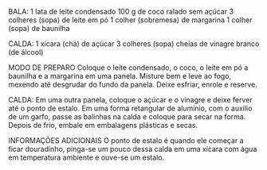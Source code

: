 BALA:
1 lata de leite condensado
100 g de coco ralado sem açúcar
3 colheres (sopa) de leite em pó
1 colher (sobremesa) de margarina
1 colher (sopa) de baunilha

CALDA:
1 xícara (chá) de açúcar
3 colheres (sopa) cheias de vinagre branco (de álcool)

MODO DE PREPARO
Coloque o leite condensado, o coco, o leite em pó a baunilha e a margarina em uma panela.
Misture bem e leve ao fogo, mexendo até desgrudar do fundo da panela.
Deixe esfriar, enrole e reserve.

CALDA:
Em uma outra panela, coloque o açúcar e o vinagre e deixe ferver até o ponto de estalo.
Em uma forma retangular de alumínio, com o auxilio de um garfo, passe as balinhas na calda e coloque para secar na forma.
Depois de frio, embale em embalagens plásticas e secas.

INFORMAÇÕES ADICIONAIS
O ponto de estalo é quando ele começar a ficar douradinho, pinga-se um pouco dessa calda em uma xícara com água em temperatura ambiente e ouve-se um estalo.
